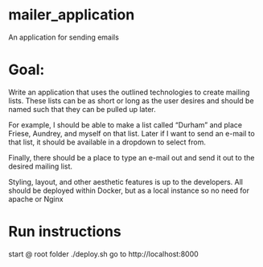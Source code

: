 # mailer_application
An application for sending emails


# Goal:

Write an application that uses the outlined technologies to create mailing lists. These lists can be as short or long as the user desires and should be named such that they can be pulled up later. 

For example, I should be able to make a list called “Durham” and place Friese, Aundrey, and myself on that list. Later if I want to send an e-mail to that list, it should be available in a dropdown to select from. 

Finally, there should be a place to type an e-mail out and send it out to the desired mailing list.

Styling, layout, and other aesthetic features is up to the developers. All should be deployed within Docker, but as a local instance so no need for apache or Nginx


# Run instructions
start @ root folder
./deploy.sh
go to http://localhost:8000
